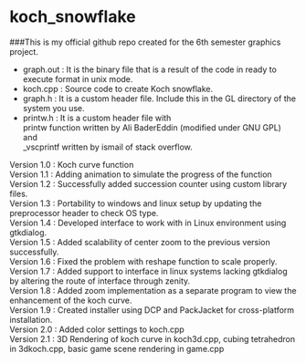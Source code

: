 # koch_snowflake
###This is my official github repo created for the 6th semester graphics project.
* graph.out : It is the binary file that is a result of the code in ready to execute format in unix mode.
* koch.cpp : Source code to create Koch snowflake.
* graph.h : It is a custom header file. Include this in the GL directory of the system you use.
* printw.h : It is a custom header file with <br/>
		printw function written by Ali BaderEddin (modified under GNU GPL) and <br/>
		_vscprintf written by ismail of stack overflow. <br/>

Version 1.0 : Koch curve function <br/>
Version 1.1 : Adding animation to simulate the progress of the function <br/>
Version 1.2 : Successfully added succession counter using custom library files. <br/>
Version 1.3 : Portability to windows and linux setup by updating the preprocessor header to check OS type.<br/>
Version 1.4 : Developed interface to work with in Linux environment using gtkdialog. <br/>
Version 1.5 : Added scalability of center zoom to the previous version successfully. <br/>
Version 1.6 : Fixed the problem with reshape function to scale properly. <br/>
Version 1.7 : Added support to interface in linux systems lacking gtkdialog by altering the route of interface through zenity.<br/>
Version 1.8 : Added zoom implementation as a separate program to view the enhancement of the koch curve.<br/>
Version 1.9 : Created installer using DCP and PackJacket for cross-platform installation. <br/>
Version 2.0 : Added color settings to koch.cpp<br/>
Version 2.1 : 3D Rendering of koch curve in koch3d.cpp, cubing tetrahedron in 3dkoch.cpp, basic game scene rendering in game.cpp <br/>

